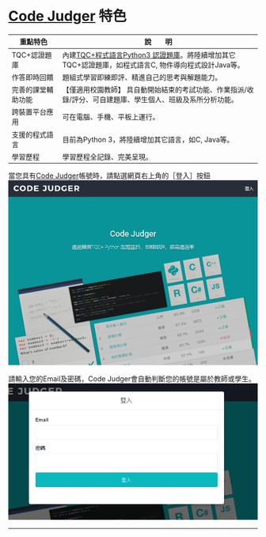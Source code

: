 # [Code Judger](http://www.codejudger.com/) 特色 #

| 重點特色            | 說　　明                   |
| -----------------  | ------------------------- |
| TQC+認證題庫        | 內建[TQC+程式語言Python3 認證題庫](http://www.tqcplus.org.tw/content_brochure_PPY.asp)。將陸續增加其它TQC+認證題庫，如程式語言C, 物件導向程式設計Java等。    |
| 作答即時回饋        | 題組式學習即練即評、精進自己的思考與解題能力。  |
| 完善的課堂輔助功能   |【僅適用校園教師】 具自動開始結束的考試功能、作業指派/收錄/評分、可自建題庫、學生個人、班級及系所分析功能。     |
| 跨裝置平台應用      |可在電腦、手機、平板上運行。  |
| 支援的程式語言      | 目前為Python 3，將陸續增加其它語言，如C, Java等。 |
| 學習歷程           | 學習歷程全記錄、完美呈現。    |



當您具有[Code Judger](http://www.codejudger.com)帳號時，請點選網頁右上角的［登入］按鈕![](/assets/cjmd01-01_CJ.png)

請輸入您的Email及密碼，Code Judger會自動判斷您的帳號是屬於教師或學生。![](/assets/cjmd01-02_login.png)

 
---


